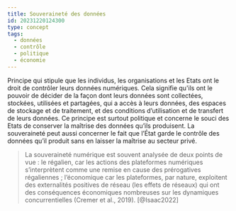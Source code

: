 ```yaml
---
title: Souveraineté des données
id: 20231220124300
type: concept
tags:
  - données
  - contrôle
  - politique
  - économie
---
```

Principe qui stipule que les individus, les organisations et les Etats ont le droit de contrôler leurs données numériques. Cela signifie qu'ils ont le pouvoir de décider de la façon dont leurs données sont collectées, stockées, utilisées et partagées, qui a accès à leurs données, des espaces de stockage et de traitement, et des conditions d’utilisation et de transfert de leurs données. Ce principe est surtout politique et concerne le souci des Etats de conserver la maîtrise des données qu’ils produisent. La souveraineté peut aussi concerner le fait que l’État garde le contrôle des données qu’il produit sans en laisser la maîtrise au secteur privé.
>La souveraineté numérique est souvent analysée de deux points de vue : le régalien, car les actions des plateformes numériques s’interprètent comme une remise en cause des prérogatives régaliennes ; l’économique car les plateformes, par nature, exploitent des externalités positives de réseau (les effets de réseaux) qui ont des conséquences économiques nombreuses sur les dynamiques concurrentielles (Cremer et al., 2019).  [@Isaac2022]
